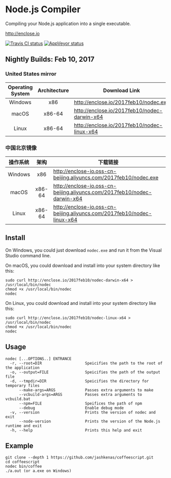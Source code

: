 # Node.js Compiler

Compiling your Node.js application into a single executable.

http://enclose.io

[![Travis CI status](https://travis-ci.org/pmq20/node-compiler.svg?branch=master)](https://travis-ci.org/pmq20/node-compiler)
[![AppVeyor status](https://ci.appveyor.com/api/projects/status/gap9xne0rayjtynp/branch/master?svg=true)](https://ci.appveyor.com/project/pmq20/node-compiler/branch/master)

## Nightly Builds: Feb 10, 2017

### United States mirror

| Operating System | Architecture | Download Link                                 |
|:----------------:|:------------:|-----------------------------------------------|
|      Windows     |      x86     | http://enclose.io/2017feb10/nodec.exe         |
|       macOS      |     x86-64   | http://enclose.io/2017feb10/nodec-darwin-x64  |
|       Linux      |     x86-64   | http://enclose.io/2017feb10/nodec-linux-x64   |

### 中国北京镜像

|      操作系统     |      架构     | 下载链接                                                                    |
|:----------------:|:------------:|---------------------------------------------------------------------------|
|      Windows     |      x86     | http://enclose-io.oss-cn-beijing.aliyuncs.com/2017feb10/nodec.exe         |
|       macOS      |     x86-64   | http://enclose-io.oss-cn-beijing.aliyuncs.com/2017feb10/nodec-darwin-x64  |
|       Linux      |     x86-64   | http://enclose-io.oss-cn-beijing.aliyuncs.com/2017feb10/nodec-linux-x64   |


## Install

On Windows, you could just download `nodec.exe` and run it from the Visual Studio command line.

On macOS, you could download and install into your system directory like this:

    sudo curl http://enclose.io/2017feb10/nodec-darwin-x64 > /usr/local/bin/nodec
    chmod +x /usr/local/bin/nodec
    nodec

On Linux, you could download and install into your system directory like this:

    sudo curl http://enclose.io/2017feb10/nodec-linux-x64 > /usr/local/bin/nodec
    chmod +x /usr/local/bin/nodec
    nodec

## Usage

    nodec [...OPTIONS..] ENTRANCE
      -r, --root=DIR                   Speicifies the path to the root of the application
      -o, --output=FILE                Speicifies the path of the output file
      -d, --tmpdir=DIR                 Speicifies the directory for temporary files
          --make-args=ARGS             Passes extra arguments to make
          --vcbuild-args=ARGS          Passes extra arguments to vcbuild.bat
          --npm=FILE                   Speifices the path of npm
          --debug                      Enable debug mode
      -v, --version                    Prints the version of nodec and exit
          --node-version               Prints the version of the Node.js runtime and exit
      -h, --help                       Prints this help and exit

## Example

    git clone --depth 1 https://github.com/jashkenas/coffeescript.git
    cd coffeescript
    nodec bin/coffee
    ./a.out (or a.exe on Windows)
